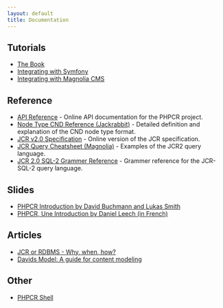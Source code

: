 ```yaml
---
layout: default
title: Documentation
---
```

## Tutorials

- [The Book](http://phpcr.readthedocs.org/en/latest/)
- [Integrating with Symfony](/documentation/tutorial/integrating_with_symfony.html)
- [Integrating with Magnolia CMS](https://documentation.magnolia-cms.com/display/DOCS/Integrating+PHP+Web+applications)

## Reference

- [API Reference](/doc/html/index.html) - Online API documentation for the PHPCR project.
- [Node Type CND Reference (Jackrabbit)](http://jackrabbit.apache.org/node-type-notation.html) - Detailed definition and
  explanation of the CND node type format.
- [JCR v2.0 Specification](http://www.day.com/specs/jcr/2.0/index.html) - Online version of the JCR specification.
- [JCR Query Cheatsheet (Magnolia)](https://wiki.magnolia-cms.com/display/WIKI/JCR+Query+Cheat+Sheet) - Examples of
  the JCR2 query language.
- [JCR 2.0 SQL-2 Grammer Reference](http://www.h2database.com/jcr/grammar.html#name) - Grammer reference for the JCR-SQL-2 query language.

## Slides

- [PHPCR Introduction by David Buchmann and Lukas Smith](/slides.html)
- [PHPCR, Une Introduction by Daniel Leech (in French)](http://phpcrtalk.dantleech.com)

## Articles

- [JCR or RDBMS - Why, when, how?](https://dev.day.com/content/ddc/blog/2009/01/jcrrdbmsreport/_jcr_content/images/jcrrdbmsreport/jcr_rdbms_report_chapuis.pdf)
- [Davids Model: A guide for content modeling](http://wiki.apache.org/jackrabbit/DavidsModel)

## Other

- [PHPCR Shell](/documentation/phpcr-shell)
